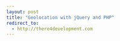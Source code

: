 ```yaml
---
layout: post
title: "Geolocation with jQuery and PHP"
redirect_to:
  - http://there4development.com
---
```


